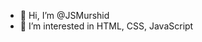 - 👋 Hi, I’m @JSMurshid
- 👀 I’m interested in HTML, CSS, JavaScript

<!---
JSMurshid/JSMurshid is a ✨ special ✨ repository because its `README.md` (this file) appears on your GitHub profile.
You can click the Preview link to take a look at your changes.
--->
